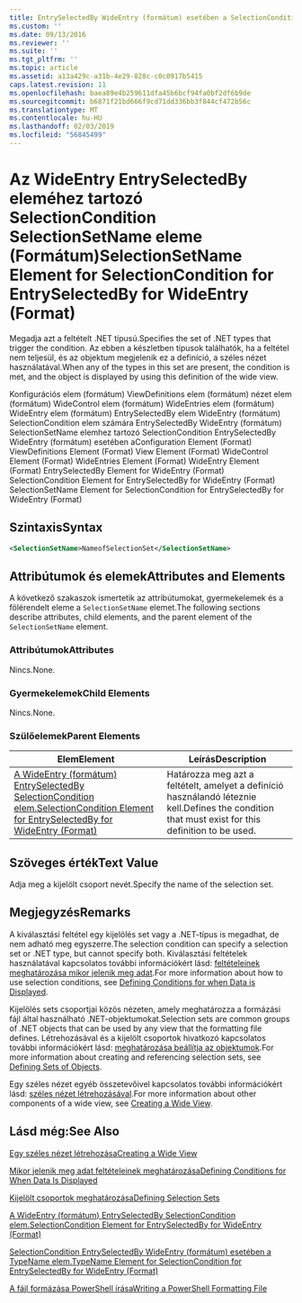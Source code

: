 ```yaml
---
title: EntrySelectedBy WideEntry (formátum) esetében a SelectionCondition SelectionSetName eleme |} A Microsoft Docs
ms.custom: ''
ms.date: 09/13/2016
ms.reviewer: ''
ms.suite: ''
ms.tgt_pltfrm: ''
ms.topic: article
ms.assetid: a13a429c-a31b-4e29-828c-c0c0917b5415
caps.latest.revision: 11
ms.openlocfilehash: baea89e4b259611dfa45b6bcf94fa0bf2df6b9de
ms.sourcegitcommit: b6871f21bd666f9cd71dd336bb3f844cf472b56c
ms.translationtype: MT
ms.contentlocale: hu-HU
ms.lasthandoff: 02/03/2019
ms.locfileid: "56845499"
---
```

# <a name="selectionsetname-element-for-selectioncondition-for-entryselectedby-for-wideentry-format"></a><span data-ttu-id="85042-102">Az WideEntry EntrySelectedBy eleméhez tartozó SelectionCondition SelectionSetName eleme (Formátum)</span><span class="sxs-lookup"><span data-stu-id="85042-102">SelectionSetName Element for SelectionCondition for EntrySelectedBy for WideEntry (Format)</span></span>

<span data-ttu-id="85042-103">Megadja azt a feltételt .NET típusú.</span><span class="sxs-lookup"><span data-stu-id="85042-103">Specifies the set of .NET types that trigger the condition.</span></span> <span data-ttu-id="85042-104">Az ebben a készletben típusok találhatók, ha a feltétel nem teljesül, és az objektum megjelenik ez a definíció, a széles nézet használatával.</span><span class="sxs-lookup"><span data-stu-id="85042-104">When any of the types in this set are present, the condition is met, and the object is displayed by using this definition of the wide view.</span></span>

<span data-ttu-id="85042-105">Konfigurációs elem (formátum) ViewDefinitions elem (formátum) nézet elem (formátum) WideControl elem (formátum) WideEntries elem (formátum) WideEntry elem (formátum) EntrySelectedBy elem WideEntry (formátum) SelectionCondition elem számára EntrySelectedBy WideEntry (formátum) SelectionSetName elemhez tartozó SelectionCondition EntrySelectedBy WideEntry (formátum) esetében a</span><span class="sxs-lookup"><span data-stu-id="85042-105">Configuration Element (Format) ViewDefinitions Element (Format) View Element (Format) WideControl Element (Format) WideEntries Element (Format) WideEntry Element (Format) EntrySelectedBy Element for WideEntry (Format) SelectionCondition Element for EntrySelectedBy for WideEntry (Format) SelectionSetName Element for SelectionCondition for EntrySelectedBy for WideEntry (Format)</span></span>

## <a name="syntax"></a><span data-ttu-id="85042-106">Szintaxis</span><span class="sxs-lookup"><span data-stu-id="85042-106">Syntax</span></span>

```xml
<SelectionSetName>NameofSelectionSet</SelectionSetName>
```

## <a name="attributes-and-elements"></a><span data-ttu-id="85042-107">Attribútumok és elemek</span><span class="sxs-lookup"><span data-stu-id="85042-107">Attributes and Elements</span></span>

<span data-ttu-id="85042-108">A következő szakaszok ismertetik az attribútumokat, gyermekelemek és a fölérendelt eleme a `SelectionSetName` elemet.</span><span class="sxs-lookup"><span data-stu-id="85042-108">The following sections describe attributes, child elements, and the parent element of the `SelectionSetName` element.</span></span>

### <a name="attributes"></a><span data-ttu-id="85042-109">Attribútumok</span><span class="sxs-lookup"><span data-stu-id="85042-109">Attributes</span></span>

<span data-ttu-id="85042-110">Nincs.</span><span class="sxs-lookup"><span data-stu-id="85042-110">None.</span></span>

### <a name="child-elements"></a><span data-ttu-id="85042-111">Gyermekelemek</span><span class="sxs-lookup"><span data-stu-id="85042-111">Child Elements</span></span>

<span data-ttu-id="85042-112">Nincs.</span><span class="sxs-lookup"><span data-stu-id="85042-112">None.</span></span>

### <a name="parent-elements"></a><span data-ttu-id="85042-113">Szülőelemek</span><span class="sxs-lookup"><span data-stu-id="85042-113">Parent Elements</span></span>

|<span data-ttu-id="85042-114">Elem</span><span class="sxs-lookup"><span data-stu-id="85042-114">Element</span></span>|<span data-ttu-id="85042-115">Leírás</span><span class="sxs-lookup"><span data-stu-id="85042-115">Description</span></span>|
|-------------|-----------------|
|[<span data-ttu-id="85042-116">A WideEntry (formátum) EntrySelectedBy SelectionCondition elem.</span><span class="sxs-lookup"><span data-stu-id="85042-116">SelectionCondition Element for EntrySelectedBy for WideEntry (Format)</span></span>](./selectioncondition-element-for-entryselectedby-for-widecontrol-format.md)|<span data-ttu-id="85042-117">Határozza meg azt a feltételt, amelyet a definíció használandó léteznie kell.</span><span class="sxs-lookup"><span data-stu-id="85042-117">Defines the condition that must exist for this definition to be used.</span></span>|

## <a name="text-value"></a><span data-ttu-id="85042-118">Szöveges érték</span><span class="sxs-lookup"><span data-stu-id="85042-118">Text Value</span></span>

<span data-ttu-id="85042-119">Adja meg a kijelölt csoport nevét.</span><span class="sxs-lookup"><span data-stu-id="85042-119">Specify the name of the selection set.</span></span>

## <a name="remarks"></a><span data-ttu-id="85042-120">Megjegyzés</span><span class="sxs-lookup"><span data-stu-id="85042-120">Remarks</span></span>

<span data-ttu-id="85042-121">A kiválasztási feltétel egy kijelölés set vagy a .NET-típus is megadhat, de nem adható meg egyszerre.</span><span class="sxs-lookup"><span data-stu-id="85042-121">The selection condition can specify a selection set or .NET type, but cannot specify both.</span></span> <span data-ttu-id="85042-122">Kiválasztási feltételek használatával kapcsolatos további információkért lásd: [feltételeinek meghatározása mikor jelenik meg adat](./defining-conditions-for-displaying-data.md).</span><span class="sxs-lookup"><span data-stu-id="85042-122">For more information about how to use selection conditions, see [Defining Conditions for when Data is Displayed](./defining-conditions-for-displaying-data.md).</span></span>

<span data-ttu-id="85042-123">Kijelölés sets csoportjai közös nézeten, amely meghatározza a formázási fájl által használható .NET-objektumokat.</span><span class="sxs-lookup"><span data-stu-id="85042-123">Selection sets are common groups of .NET objects that can be used by any view that the formatting file defines.</span></span> <span data-ttu-id="85042-124">Létrehozásával és a kijelölt csoportok hivatkozó kapcsolatos további információkért lásd: [meghatározása beállítja az objektumok](./defining-selection-sets.md).</span><span class="sxs-lookup"><span data-stu-id="85042-124">For more information about creating and referencing selection sets, see [Defining Sets of Objects](./defining-selection-sets.md).</span></span>

<span data-ttu-id="85042-125">Egy széles nézet egyéb összetevőivel kapcsolatos további információkért lásd: [széles nézet létrehozásával](./creating-a-wide-view.md).</span><span class="sxs-lookup"><span data-stu-id="85042-125">For more information about other components of a wide view, see [Creating a Wide View](./creating-a-wide-view.md).</span></span>

## <a name="see-also"></a><span data-ttu-id="85042-126">Lásd még:</span><span class="sxs-lookup"><span data-stu-id="85042-126">See Also</span></span>

[<span data-ttu-id="85042-127">Egy széles nézet létrehozása</span><span class="sxs-lookup"><span data-stu-id="85042-127">Creating a Wide View</span></span>](./creating-a-wide-view.md)

[<span data-ttu-id="85042-128">Mikor jelenik meg adat feltételeinek meghatározása</span><span class="sxs-lookup"><span data-stu-id="85042-128">Defining Conditions for When Data Is Displayed</span></span>](./defining-conditions-for-displaying-data.md)

[<span data-ttu-id="85042-129">Kijelölt csoportok meghatározása</span><span class="sxs-lookup"><span data-stu-id="85042-129">Defining Selection Sets</span></span>](./defining-selection-sets.md)

[<span data-ttu-id="85042-130">A WideEntry (formátum) EntrySelectedBy SelectionCondition elem.</span><span class="sxs-lookup"><span data-stu-id="85042-130">SelectionCondition Element for EntrySelectedBy for WideEntry (Format)</span></span>](./selectioncondition-element-for-entryselectedby-for-widecontrol-format.md)

[<span data-ttu-id="85042-131">SelectionCondition EntrySelectedBy WideEntry (formátum) esetében a TypeName elem.</span><span class="sxs-lookup"><span data-stu-id="85042-131">TypeName Element for SelectionCondition for EntrySelectedBy for WideEntry (Format)</span></span>](./typename-element-for-selectioncondition-for-entryselectedby-for-widecontrol-format.md)

[<span data-ttu-id="85042-132">A fájl formázása PowerShell írása</span><span class="sxs-lookup"><span data-stu-id="85042-132">Writing a PowerShell Formatting File</span></span>](./writing-a-powershell-formatting-file.md)
